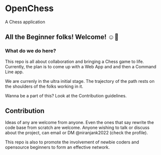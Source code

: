 # OpenChess
A Chess application 

## All the Beginner folks! Welcome! ☺🙌

### What do we do here?

This repo is all about collaboration and bringing a Chess game to life. Currently, the plan is to come up with a Web App and and then a Command Line app.

We are currenly in the ultra initial stage. The trajectory of the path rests on the shoulders of the folks working in it.

Wanna be a part of this? Look at the Contribution guidelines.


## Contribution

Ideas of any are welcome from anyone. Even the ones that say rewrite the code base from scratch are welcome. Anyone wishing to talk or discuss about the project, can email or DM @niranjank2022 (check the profile).

This repo is also to promote the involvement of newbie coders and opensource beginners to form an effective network. 